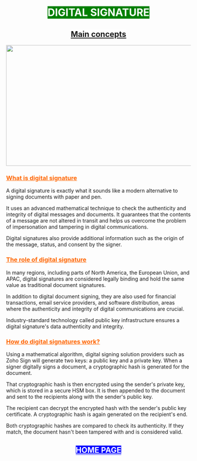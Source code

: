 <h1 style="text-align: center;"><span style="background-color: #008000; color: #ffffff;">DIGITAL SIGNATURE</span></h1>
<h2 style="text-align: center;"><span style="text-decoration: underline; background-color: #ffffff;">Main concepts</span></h2>
<img src="https://www.globalsign.com/application/files/3515/8885/5116/electronic_signature_vs_digital_signature.jpg"  width="630"   height="330">
<section class="common content-area">
<div class="content-wrap bottom-animated animated middle-animated top-animated">
<h3><span style="text-decoration: underline;"><span style="color: #ff6600; text-decoration: underline;">What is digital signature</span></span></h3>
<p>A digital signature is exactly what it sounds like a modern alternative to signing documents with paper and pen.</p>
<p>It uses an advanced mathematical technique to check the authenticity and integrity of digital messages and documents. It guarantees that the contents of a message are not altered in transit and helps us overcome the problem of impersonation and tampering in digital communications.</p>
<p>Digital signatures also provide additional information such as the origin of the message, status, and consent by the signer.</p>
</div>
</section>
<section class="common content-area even">
<div class="content-wrap bottom-animated animated middle-animated top-animated">
<h3><span style="text-decoration: underline;"><span style="color: #ff6600; text-decoration: underline;">The role of digital signature</span></span></h3>
<p>In many regions, including parts of North America, the European Union, and APAC, digital signatures are considered legally binding and hold the same value as traditional document signatures.</p>
<p>In addition to digital document signing, they are also used for financial transactions, email service providers, and software distribution, areas where the authenticity and integrity of digital communications are crucial.</p>
<p>Industry-standard technology called public key infrastructure ensures a digital signature's data authenticity and integrity.</p>
</div>
</section>
<section class="common content-area">
<div class="content-wrap bottom-animated animated middle-animated top-animated">
<h3><span style="text-decoration: underline;"><span style="color: #ff6600; text-decoration: underline;">How do digital signatures work?</span></span></h3>
<p>Using a mathematical algorithm, digital signing solution providers such as Zoho Sign will generate two keys: a public key and a private key. When a signer digitally signs a document, a cryptographic hash is generated for the document.</p>
<p>That cryptographic hash is then encrypted using the sender's private key, which is stored in a secure HSM box. It is then appended to the document and sent to the recipients along with the sender's public key.</p>
<p>The recipient can decrypt the encrypted hash with the sender's public key certificate. A cryptographic hash is again generated on the recipient's end.</p>
<p>Both cryptographic hashes are compared to check its authenticity. If they match, the document hasn't been tampered with and is considered valid.</p>
</div>
</section>



<h2 style="text-align: center;"><span style="background-color: #0000ff; color: #ffffff;"><a style="background-color: #0000ff; color: #ffffff;" href="https://jaimuspl21.github.io/CYBER-SECURITY/index.html">HOME PAGE</a></span></h2>
